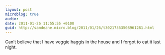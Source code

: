 ```yaml
---
layout: post
microblog: true
audio: 
date: 2011-01-26 11:55:55 +0100
guid: http://samdeane.micro.blog/2011/01/26/t30217363508961281.html
---
```

Can’t believe that I have veggie haggis in the house and I forgot to eat it last night.
